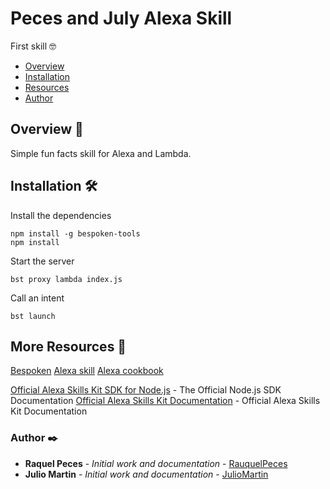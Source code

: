 # Peces and July Alexa Skill
First skill 🤓

+ [Overview](#Overview)
+ [Installation](#Installation)
+ [Resources](#Resources)
+ [Author](#Author)

## <a name="Overview"></a>Overview 📄

Simple fun facts skill for Alexa and Lambda.

## <a name="Installation"></a>Installation 🛠️

Install the dependencies
```
npm install -g bespoken-tools
npm install
```

Start the server
```
bst proxy lambda index.js
```

Call an intent
```
bst launch
```

## <a name="Resources"></a>More Resources 📢

[Bespoken](https://bespoken.io)
[Alexa skill](https://github.com/alexa/skill-sample-nodejs-fact)
[Alexa cookbook](https://github.com/alexa/alexa-cookbook)

[Official Alexa Skills Kit SDK for Node.js](https://developer.amazon.com/en-US/docs/alexa/alexa-skills-kit-sdk-for-nodejs/overview.html) - The Official Node.js SDK Documentation
[Official Alexa Skills Kit Documentation](https://developer.amazon.com/en-US/docs/alexa/ask-overviews/build-skills-with-the-alexa-skills-kit.html) - Official Alexa Skills Kit Documentation


### <a name="Author">Author ✒️

* **Raquel Peces** - *Initial work and documentation* - [RauquelPeces](https://github.com/raquelfishes)
* **Julio Martin** - *Initial work and documentation* - [JulioMartin](https://github.com/JulioUrjc)

<!-- También puedes mirar la lista de todos los [contribuyentes](https://github.com/your/project/contributors) quíenes han participado en este proyecto.--> 
